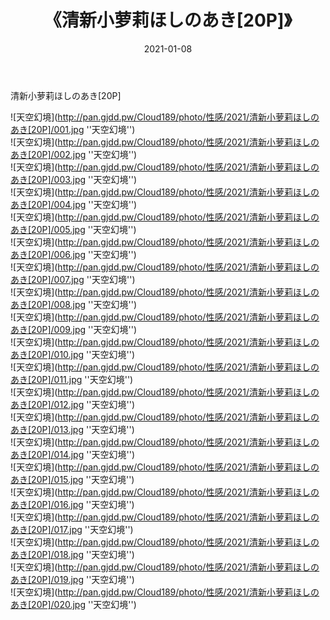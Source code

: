 ﻿---
layout: post
title:  《清新小萝莉ほしのあき[20P]》
date:   2021-01-08
img: http://pan.gjdd.pw/Cloud189/photo/性感/2021/清新小萝莉ほしのあき[20P]/000.jpg
categories: [美女, 性感, 泳衣]
---

清新小萝莉ほしのあき[20P]



![天空幻境](http://pan.gjdd.pw/Cloud189/photo/性感/2021/清新小萝莉ほしのあき[20P]/001.jpg ''天空幻境'') <br>
![天空幻境](http://pan.gjdd.pw/Cloud189/photo/性感/2021/清新小萝莉ほしのあき[20P]/002.jpg ''天空幻境'') <br>
![天空幻境](http://pan.gjdd.pw/Cloud189/photo/性感/2021/清新小萝莉ほしのあき[20P]/003.jpg ''天空幻境'') <br>
![天空幻境](http://pan.gjdd.pw/Cloud189/photo/性感/2021/清新小萝莉ほしのあき[20P]/004.jpg ''天空幻境'') <br>
![天空幻境](http://pan.gjdd.pw/Cloud189/photo/性感/2021/清新小萝莉ほしのあき[20P]/005.jpg ''天空幻境'') <br>
![天空幻境](http://pan.gjdd.pw/Cloud189/photo/性感/2021/清新小萝莉ほしのあき[20P]/006.jpg ''天空幻境'') <br>
![天空幻境](http://pan.gjdd.pw/Cloud189/photo/性感/2021/清新小萝莉ほしのあき[20P]/007.jpg ''天空幻境'') <br>
![天空幻境](http://pan.gjdd.pw/Cloud189/photo/性感/2021/清新小萝莉ほしのあき[20P]/008.jpg ''天空幻境'') <br>
![天空幻境](http://pan.gjdd.pw/Cloud189/photo/性感/2021/清新小萝莉ほしのあき[20P]/009.jpg ''天空幻境'') <br>
![天空幻境](http://pan.gjdd.pw/Cloud189/photo/性感/2021/清新小萝莉ほしのあき[20P]/010.jpg ''天空幻境'') <br>
![天空幻境](http://pan.gjdd.pw/Cloud189/photo/性感/2021/清新小萝莉ほしのあき[20P]/011.jpg ''天空幻境'') <br>
![天空幻境](http://pan.gjdd.pw/Cloud189/photo/性感/2021/清新小萝莉ほしのあき[20P]/012.jpg ''天空幻境'') <br>
![天空幻境](http://pan.gjdd.pw/Cloud189/photo/性感/2021/清新小萝莉ほしのあき[20P]/013.jpg ''天空幻境'') <br>
![天空幻境](http://pan.gjdd.pw/Cloud189/photo/性感/2021/清新小萝莉ほしのあき[20P]/014.jpg ''天空幻境'') <br>
![天空幻境](http://pan.gjdd.pw/Cloud189/photo/性感/2021/清新小萝莉ほしのあき[20P]/015.jpg ''天空幻境'') <br>
![天空幻境](http://pan.gjdd.pw/Cloud189/photo/性感/2021/清新小萝莉ほしのあき[20P]/016.jpg ''天空幻境'') <br>
![天空幻境](http://pan.gjdd.pw/Cloud189/photo/性感/2021/清新小萝莉ほしのあき[20P]/017.jpg ''天空幻境'') <br>
![天空幻境](http://pan.gjdd.pw/Cloud189/photo/性感/2021/清新小萝莉ほしのあき[20P]/018.jpg ''天空幻境'') <br>
![天空幻境](http://pan.gjdd.pw/Cloud189/photo/性感/2021/清新小萝莉ほしのあき[20P]/019.jpg ''天空幻境'') <br>
![天空幻境](http://pan.gjdd.pw/Cloud189/photo/性感/2021/清新小萝莉ほしのあき[20P]/020.jpg ''天空幻境'') <br>